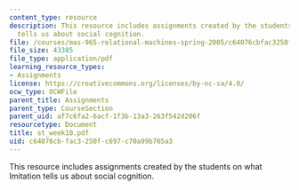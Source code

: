 ```yaml
---
content_type: resource
description: This resource includes assignments created by the students on what Imitation
  tells us about social cognition.
file: /courses/mas-965-relational-machines-spring-2005/c64076cbfac3250fc697c70a99b765a3_st_week10.pdf
file_size: 43385
file_type: application/pdf
learning_resource_types:
- Assignments
license: https://creativecommons.org/licenses/by-nc-sa/4.0/
ocw_type: OCWFile
parent_title: Assignments
parent_type: CourseSection
parent_uid: af7c6fa2-6acf-1f3b-13a3-263f542d206f
resourcetype: Document
title: st_week10.pdf
uid: c64076cb-fac3-250f-c697-c70a99b765a3
---
```

This resource includes assignments created by the students on what Imitation tells us about social cognition.